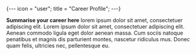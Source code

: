 {---
icon  = "user";
title = "Career Profile";
---}

**Summarise your career here** lorem ipsum dolor sit amet, consectetuer adipiscing elit. Lorem ipsum dolor sit amet, consectetuer adipiscing elit. Aenean commodo ligula eget dolor aenean massa. Cum sociis natoque penatibus et magnis dis parturient montes, nascetur ridiculus mus. Donec quam felis, ultricies nec, pellentesque eu.
